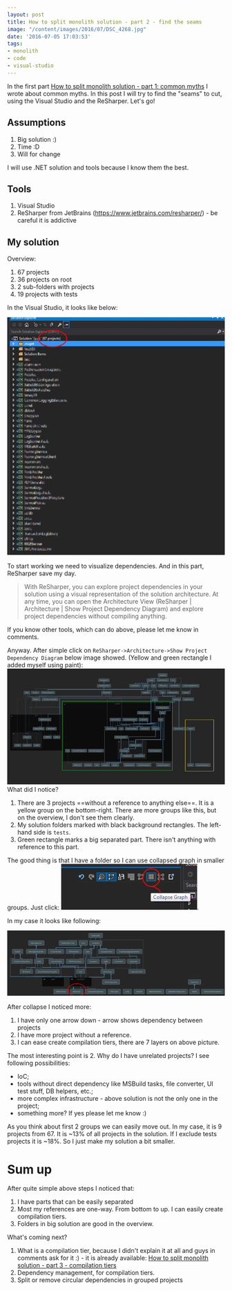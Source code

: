 ```yaml
---
layout: post
title: How to split monolith solution - part 2 - find the seams
image: "/content/images/2016/07/DSC_4268.jpg"
date: '2016-07-05 17:03:53'
tags:
- monolith
- code
- visual-studio
---
```


In the first part [How to split monolith solution - part 1: common myths](https://stapp.space/how-to-split-monolit-solution-part-1/) I wrote about common myths. In this post I will try to find the "seams" to cut, using the Visual Studio and the ReSharper. Let's go!

## Assumptions
1. Big solution :)
2. Time :D
3. Will for change

I will use .NET solution and tools because I know them the best.

## Tools
1. Visual Studio
2. ReSharper from JetBrains (https://www.jetbrains.com/resharper/) - be careful it is addictive

## My solution
Overview:

1. 67 projects
2. 36 projects on root
3. 2 sub-folders with projects
3. 19 projects with tests

In the Visual Studio, it looks like below: 

![overview](/content/images/2016/07/overview-1.png)

To start working we need to visualize dependencies. And in this part, ReSharper save my day.
>With ReSharper, you can explore project dependencies in your solution using a visual representation of the solution architecture. At any time, you can open the Architecture View (ReSharper | Architecture | Show Project Dependency Diagram) and explore project dependencies without compiling anything. 

If you know other tools, which can do above, please let me know in comments.

Anyway. After simple click on `ReSharper->Architecture->Show Project Dependency Diagram` below image showed. (Yellow and green rectangle I added myself using paint):
![overview graph](/content/images/2016/07/overview-2.png)
What did I notice?

1. There are 3 projects ==without a reference to anything else==. It is a yellow group on the bottom-right. There are more groups like this, but on the overview, I don't see them clearly.
2. My solution folders marked with black background rectangles. The left-hand side is `tests`. 
3. Green rectangle marks a big separated part. There isn't anything with reference to this part.

The good thing is that I have a folder so I can use collapsed graph in smaller groups. Just click:
![collapse graph icon](/content/images/2016/07/collapse.png).

In my case it looks like following:

![overview graph collapsed](/content/images/2016/07/overview-3.png)

After collapse I noticed more:
1. I have only one arrow down - arrow shows dependency between projects
2. I have more project without a reference.
3. I can ease create compilation tiers, there are 7 layers on above picture.

The most interesting point is 2. Why do I have unrelated projects? I see following possibilities:
 
 - IoC;
 - tools without direct dependency like MSBuild tasks, file converter, UI test stuff, DB helpers, etc.;
 - more complex infrastructure - above solution is not the only one in the project;
 - something more? If yes please let me know :)

As you think about first 2 groups we can easily move out. In my case, it is 9 projects from 67. It is ~13% of all projects in the solution. If I exclude tests projects it is ~18%. So I just make my solution a bit smaller.

# Sum up
After quite simple above steps I noticed that:

1. I have parts that can be easily separated
2. Most my references are one-way. From bottom to up. I can easily create compilation tiers.
3. Folders in big solution are good in the overview.

What's coming next?

1. What is a compilation tier, because I didn't explain it at all and guys in comments ask for it :) - it is already available: [How to split monolith solution - part 3 - compilation tiers](/how-to-split-monolith-solution-part-3/)
2. Dependency management, for compilation tiers.
3. Split or remove circular dependencies in grouped projects
